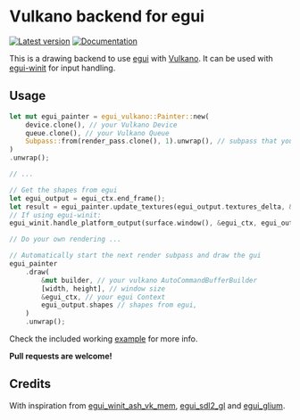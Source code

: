 # Vulkano backend for egui

[![Latest version](https://img.shields.io/crates/v/egui_vulkano.svg)](https://crates.io/crates/egui_vulkano)
[![Documentation](https://docs.rs/egui_vulkano/badge.svg)](https://docs.rs/egui_vulkano)

This is a drawing backend to use [egui](https://github.com/emilk/egui) with [Vulkano](https://github.com/vulkano-rs/vulkano).
It can be used with [egui-winit](https://github.com/emilk/egui/tree/master/egui-winit) for input handling.

## Usage

```rust
let mut egui_painter = egui_vulkano::Painter::new(
    device.clone(), // your Vulkano Device
    queue.clone(), // your Vulkano Queue
    Subpass::from(render_pass.clone(), 1).unwrap(), // subpass that you set up to render the gui
)
.unwrap();

// ...

// Get the shapes from egui
let egui_output = egui_ctx.end_frame();
let result = egui_painter.update_textures(egui_output.textures_delta, &mut builder).unwrap();
// If using egui-winit:
egui_winit.handle_platform_output(surface.window(), &egui_ctx, egui_output.platform_output);

// Do your own rendering ...

// Automatically start the next render subpass and draw the gui
egui_painter
    .draw(
        &mut builder, // your vulkano AutoCommandBufferBuilder
        [width, height], // window size
        &egui_ctx, // your egui Context
        egui_output.shapes // shapes from egui,
    )
    .unwrap();
```

Check the included working [example](examples/example.rs) for more info.

**Pull requests are welcome!**

## Credits
With inspiration from
[egui_winit_ash_vk_mem](https://github.com/MatchaChoco010/egui_winit_ash_vk_mem),
[egui_sdl2_gl](https://github.com/ArjunNair/egui_sdl2_gl) and
[egui_glium](https://github.com/emilk/egui/tree/master/egui_glium).
